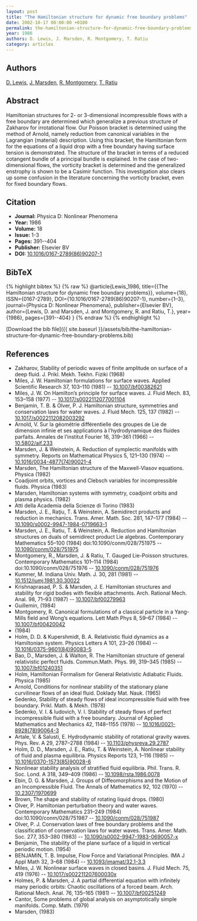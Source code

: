 ```yaml
---
layout: post
title: "The Hamiltonian structure for dynamic free boundary problems"
date: 2002-10-17 00:00:00 +0100
permalink: the-hamiltonian-structure-for-dynamic-free-boundary-problems
year: 1986
authors: D. Lewis, J. Marsden, R. Montgomery, T. Ratiu
category: articles
---
```

 
## Authors
[D. Lewis](authors/d-lewis), [J. Marsden](authors/j-marsden), [R. Montgomery](authors/r-montgomery), [T. Ratiu](authors/tudor-ratiu)
 
## Abstract
Hamiltonian structures for 2- or 3-dimensional incompressible flows with a free boundary are determined which generalize a previous structure of Zakharov for irrotational flow. Our Poisson bracket is determined using the method of Arnold, namely reduction from canonical variables in the Lagrangian (material) description. Using this bracket, the Hamiltonian form for the equations of a liquid drop with a free boundary having surface tension is demonstrated. The structure of the bracket in terms of a reduced cotangent bundle of a principal bundle is explained. In the case of two-dimensional flows, the vorticity bracket is determined and the generalized enstrophy is shown to be a Casimir function. This investigation also clears up some confusion in the literature concerning the vorticity bracket, even for fixed boundary flows.
 
## Citation
- **Journal:** Physica D: Nonlinear Phenomena
- **Year:** 1986
- **Volume:** 18
- **Issue:** 1-3
- **Pages:** 391--404
- **Publisher:** Elsevier BV
- **DOI:** [10.1016/0167-2789(86)90207-1](https://doi.org/10.1016/0167-2789(86)90207-1)
 
## BibTeX
{% highlight bibtex %}
{% raw %}
@article{Lewis_1986,
  title={{The Hamiltonian structure for dynamic free boundary problems}},
  volume={18},
  ISSN={0167-2789},
  DOI={10.1016/0167-2789(86)90207-1},
  number={1–3},
  journal={Physica D: Nonlinear Phenomena},
  publisher={Elsevier BV},
  author={Lewis, D. and Marsden, J. and Montgomery, R. and Ratiu, T.},
  year={1986},
  pages={391--404}
}
{% endraw %}
{% endhighlight %}
 
[Download the bib file]({{ site.baseurl }}/assets/bib/the-hamiltonian-structure-for-dynamic-free-boundary-problems.bib)
 
## References
- Zakharov, Stability of periodic waves of finite amplitude on surface of a deep fluid. J. Prikl. Mekh. Tekhn. Fiziki (1968)
- Miles, J. W. Hamiltonian formulations for surface waves. Applied Scientific Research 37, 103–110 (1981) -- [10.1007/bf00382621](https://doi.org/10.1007/bf00382621)
- Miles, J. W. On Hamilton’s principle for surface waves. J. Fluid Mech. 83, 153–158 (1977) -- [10.1017/s0022112077001104](https://doi.org/10.1017/s0022112077001104)
- Benjamin, T. B. & Olver, P. J. Hamiltonian structure, symmetries and conservation laws for water waves. J. Fluid Mech. 125, 137 (1982) -- [10.1017/s0022112082003292](https://doi.org/10.1017/s0022112082003292)
- Arnold, V. Sur la géométrie différentielle des groupes de Lie de dimension infinie et ses applications à l’hydrodynamique des fluides parfaits. Annales de l’institut Fourier 16, 319–361 (1966) -- [10.5802/aif.233](https://doi.org/10.5802/aif.233)
- Marsden, J. & Weinstein, A. Reduction of symplectic manifolds with symmetry. Reports on Mathematical Physics 5, 121–130 (1974) -- [10.1016/0034-4877(74)90021-4](https://doi.org/10.1016/0034-4877(74)90021-4)
- Marsden, The Hamiltonian structure of the Maxwell-Vlasov equations. Physica (1982)
- Coadjoint orbits, vortices and Clebsch variables for incompressible fluids. Physica (1983)
- Marsden, Hamiltonian systems with symmetry, coadjoint orbits and plasma physics. (1982)
- Atti della Academia della Scienze di Torino (1983)
- Marsden, J. E., Raţiu, T. & Weinstein, A. Semidirect products and reduction in mechanics. Trans. Amer. Math. Soc. 281, 147–177 (1984) -- [10.1090/s0002-9947-1984-0719663-1](https://doi.org/10.1090/s0002-9947-1984-0719663-1)
- Marsden, J. E., Ratiu, T. & Weinstein, A. Reduction and Hamiltonian structures on duals of semidirect product Lie algebras. Contemporary Mathematics 55–100 (1984) doi:10.1090/conm/028/751975 -- [10.1090/conm/028/751975](https://doi.org/10.1090/conm/028/751975)
- Montgomery, R., Marsden, J. & Ratiu, T. Gauged Lie-Poisson structures. Contemporary Mathematics 101–114 (1984) doi:10.1090/conm/028/751976 -- [10.1090/conm/028/751976](https://doi.org/10.1090/conm/028/751976)
- Kummer, M. Indiana Univ. Math. J. 30, 281 (1981) -- [10.1512/iumj.1981.30.30022](https://doi.org/10.1512/iumj.1981.30.30022)
- Krishnaprasad, P. S. & Marsden, J. E. Hamiltonian structures and stability for rigid bodies with flexible attachments. Arch. Rational Mech. Anal. 98, 71–93 (1987) -- [10.1007/bf00279963](https://doi.org/10.1007/bf00279963)
- Guillemin, (1984)
- Montgomery, R. Canonical formulations of a classical particle in a Yang-Mills field and Wong’s equations. Lett Math Phys 8, 59–67 (1984) -- [10.1007/bf00420042](https://doi.org/10.1007/bf00420042)
- (1984)
- Holm, D. D. & Kupershmidt, B. A. Relativistic fluid dynamics as a Hamiltonian system. Physics Letters A 101, 23–26 (1984) -- [10.1016/0375-9601(84)90083-5](https://doi.org/10.1016/0375-9601(84)90083-5)
- Bao, D., Marsden, J. & Walton, R. The Hamiltonian structure of general relativistic perfect fluids. Commun.Math. Phys. 99, 319–345 (1985) -- [10.1007/bf01240351](https://doi.org/10.1007/bf01240351)
- Holm, Hamiltonian Formalism for General Relativistic Adiabatic Fluids. Physica (1985)
- Arnold, Conditions for nonlinear stability of the stationary plane curvilinear flows of an ideal fluid. Doklady Mat. Nauk. (1965)
- Sedenko, Stability of steady flows of ideal incompressible fluid with free boundary. Prikl. Math. & Mekh. (1978)
- Sedenko, V. I. & Iudovich, V. I. Stability of steady flows of perfect incompressible fluid with a free boundary. Journal of Applied Mathematics and Mechanics 42, 1148–1155 (1978) -- [10.1016/0021-8928(78)90064-3](https://doi.org/10.1016/0021-8928(78)90064-3)
- Artale, V. & Salusti, E. Hydrodynamic stability of rotational gravity waves. Phys. Rev. A 29, 2787–2788 (1984) -- [10.1103/physreva.29.2787](https://doi.org/10.1103/physreva.29.2787)
- Holm, D. D., Marsden, J. E., Ratiu, T. & Weinstein, A. Nonlinear stability of fluid and plasma equilibria. Physics Reports 123, 1–116 (1985) -- [10.1016/0370-1573(85)90028-6](https://doi.org/10.1016/0370-1573(85)90028-6)
- Nonlinear stability analysis of stratified fluid equilibria. Phil. Trans. R. Soc. Lond. A 318, 349–409 (1986) -- [10.1098/rsta.1986.0078](https://doi.org/10.1098/rsta.1986.0078)
- Ebin, D. G. & Marsden, J. Groups of Diffeomorphisms and the Motion of an Incompressible Fluid. The Annals of Mathematics 92, 102 (1970) -- [10.2307/1970699](https://doi.org/10.2307/1970699)
- Brown, The shape and stability of rotating liquid drops. (1980)
- Olver, P. Hamiltonian perturbation theory and water waves. Contemporary Mathematics 231–249 (1984) doi:10.1090/conm/028/751987 -- [10.1090/conm/028/751987](https://doi.org/10.1090/conm/028/751987)
- Olver, P. J. Conservation laws of free boundary problems and the classification of conservation laws for water waves. Trans. Amer. Math. Soc. 277, 353–380 (1983) -- [10.1090/s0002-9947-1983-0690057-x](https://doi.org/10.1090/s0002-9947-1983-0690057-x)
- Benjamin, The stability of the plane surface of a liquid in vertical periodic motion. (1954)
- BENJAMIN, T. B. Impulse, Flow Force and Variational Principles. IMA J Appl Math 32, 3–68 (1984) -- [10.1093/imamat/32.1-3.3](https://doi.org/10.1093/imamat/32.1-3.3)
- Miles, J. W. Nonlinear surface waves in closed basins. J. Fluid Mech. 75, 419 (1976) -- [10.1017/s002211207600030x](https://doi.org/10.1017/s002211207600030x)
- Holmes, P. & Marsden, J. A partial differential equation with infinitely many periodic orbits: Chaotic oscillations of a forced beam. Arch. Rational Mech. Anal. 76, 135–165 (1981) -- [10.1007/bf00251249](https://doi.org/10.1007/bf00251249)
- Cantor, Some problems of global analysis on asymptotically simple manifolds. Comp. Math. (1979)
- Marsden, (1983)

